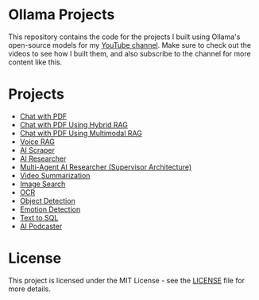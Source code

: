 # Ollama Projects
This repository contains the code for the projects I built using Ollama's open-source models for my [YouTube channel](https://www.youtube.com/@NarimanCodes). Make sure to check out the videos to see how I built them, and also subscribe to the channel for more content like this.

# Projects
- [Chat with PDF](/chat-with-pdf/README.md)
- [Chat with PDF Using Hybrid RAG](/hybrid-retrieval-rag/README.md)
- [Chat with PDF Using Multimodal RAG](/multi-modal-rag/README.md)
- [Voice RAG](/voice-rag/README.md)
- [AI Scraper](/ai-scraper/README.md)
- [AI Researcher](/ai-researcher/README.md)
- [Multi-Agent AI Researcher (Supervisor Architecture)](/multi-agent-researcher/README.md)
- [Video Summarization](/video-summarization/README.md)
- [Image Search](/image-search/README.md)
- [OCR](/ocr/README.md)
- [Object Detection](/object-detection/README.md)
- [Emotion Detection](/emotion-detection/README.md)
- [Text to SQL](/text-to-sql/README.md)
- [AI Podcaster](/ai-podcaster/README.md)

# License
This project is licensed under the MIT License - see the [LICENSE](LICENSE) file for more details.
